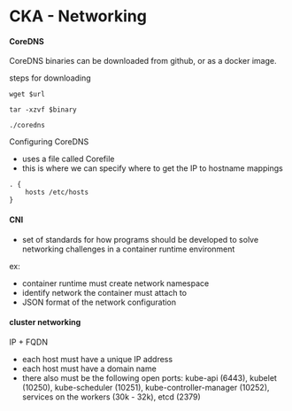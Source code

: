 # CKA - Networking 

#### CoreDNS

CoreDNS binaries can be downloaded from github, or as a docker image. 

steps for downloading

``` wget $url ``` 

``` tar -xzvf $binary ``` 

``` ./coredns ``` 

Configuring CoreDNS 
- uses a file called Corefile 
- this is where we can specify where to get the IP to hostname mappings 

```
. { 
    hosts /etc/hosts
}
```

#### CNI 
- set of standards for how programs should be developed to solve networking challenges in a container runtime environment

ex:
- container runtime must create network namespace
- identify network the container must attach to
- JSON format of the network configuration


#### cluster networking 

IP + FQDN 
- each host must have a unique IP address
- each host must have a domain name 
- there also must be the following open ports: kube-api (6443), kubelet (10250), kube-scheduler (10251), kube-controller-manager (10252), services on the workers (30k - 32k), etcd (2379)

